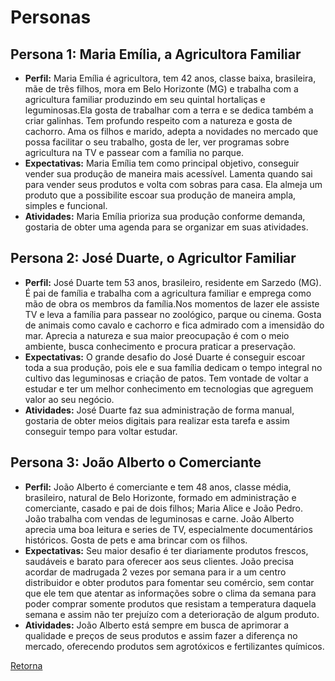 # Personas

## Persona 1: Maria Emília, a Agricultora Familiar

- **Perfil:** Maria Emília é agricultora, tem 42 anos, classe baixa, brasileira, mãe de três filhos, mora em Belo Horizonte (MG) e trabalha com a agricultura familiar produzindo em seu quintal hortaliças e leguminosas.Ela gosta de trabalhar com a terra e se dedica também a criar galinhas. Tem profundo respeito com a natureza e gosta de cachorro. Ama os filhos e marido, adepta a novidades no mercado que possa facilitar o seu trabalho, gosta de ler, ver programas sobre agricultura na TV e passear com a família no parque. 
- **Expectativas:** Maria Emília tem como principal objetivo, conseguir vender sua produção de maneira mais acessível. Lamenta quando sai para vender seus produtos e volta com sobras para casa. Ela almeja um produto que a possibilite escoar sua produção de maneira ampla, simples e funcional.
- **Atividades:** Maria Emília prioriza sua produção conforme demanda, gostaria de obter uma agenda para se organizar em suas atividades. 


## Persona 2: José Duarte, o Agricultor Familiar

- **Perfil:** José Duarte tem 53 anos, brasileiro, residente em Sarzedo (MG). É pai de família e trabalha com a agricultura familiar e emprega como mão de obra os membros da família.Nos momentos de lazer ele assiste TV e leva a família para passear no zoológico, parque ou cinema. Gosta de animais como cavalo e cachorro e fica admirado com a imensidão do mar. Aprecia a natureza e sua maior preocupação é com o meio ambiente, busca conhecimento e procura praticar a preservação.  
- **Expectativas:** O grande desafio do José Duarte é conseguir escoar toda a sua produção, pois ele e sua família dedicam o tempo integral no cultivo das leguminosas e criação de patos. Tem vontade de voltar a estudar e ter um melhor conhecimento em tecnologias que agreguem valor ao seu negócio.
- **Atividades:** José Duarte faz sua administração de forma manual, gostaria de obter meios digitais para realizar esta tarefa e assim conseguir tempo para voltar estudar.  


## Persona 3: João Alberto o Comerciante
- **Perfil:** João Alberto é comerciante e tem 48 anos, classe média, brasileiro, natural de Belo Horizonte, formado em administração e comerciante, casado e pai de dois filhos; Maria Alice e João Pedro. João trabalha com vendas de leguminosas e carne. João Alberto aprecia uma boa leitura e series de TV, especialmente documentários históricos. Gosta de pets e ama brincar com os filhos.
- **Expectativas:** Seu maior desafio é ter diariamente produtos frescos, saudáveis e barato para oferecer aos seus clientes. João precisa acordar de madrugada 2 vezes por semana para ir a um centro distribuidor e obter produtos para fomentar seu comércio, sem contar que ele tem que atentar as informações sobre o clima da semana para poder comprar somente produtos que resistam a temperatura daquela semana e assim não ter prejuízo com a deterioração de algum produto.
- **Atividades:** João Alberto está sempre em busca de aprimorar a qualidade e preços de seus produtos e assim fazer a diferença no mercado, oferecendo produtos sem agrotóxicos e fertilizantes químicos.


[Retorna](../README.md)